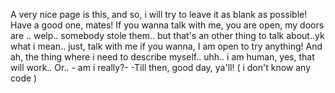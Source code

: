 A very nice page is this, and so, i will try to leave it as blank as possible!
Have a good one, mates! If you wanna talk with me, you are open, my doors are .. welp.. somebody stole them.. but that's an other thing to talk about..yk what i mean.. just, talk with me if you wanna, I am open to try anything! And ah, the thing where i need to describe myself.. uhh.. i am human, yes, that will work.. Or.. -            am i really?- 
-Till then, good day, ya'll! ( i don't know any code )

